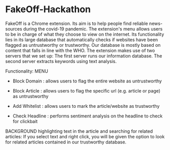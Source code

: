 # FakeOff-Hackathon
FakeOff is a Chrome extension. Its aim is to help people find reliable news-sources during the covid-19 pandemic.
The extension's menu allows users to be in charge of what they choose to view on the internet. Its functionality lies in its large database that automatically checks if websites have been flagged as untrustworthy or trustworthy. 
Our database is mostly based on content that falls in line with the WHO. 
The extension makes use of two servers that we set up:
The first server runs our information database.
The second server extracts keywords using text analysis.

Functionality:
MENU
- Block Domain :
  allows users to flag the entire website as untrustworthy
  
- Block Article :
  allows users to flag the specific url (e.g. article or page) as untrustworthy 
  
- Add Whitelist :
  allows users to mark the article/website as trustworthy
  
- Check Headline :
  performs sentiment analysis on the headline to check for clickbait

BACKGROUND
highlighting text in the article and searching for related articles: 
If you select text and right click, you will be given the option to look for related articles contained in our trustworthy database. 
